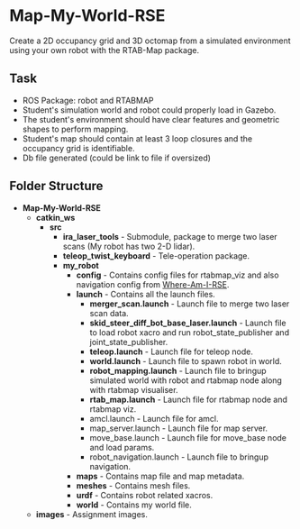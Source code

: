 # Map-My-World-RSE
Create a 2D occupancy grid and 3D octomap from a simulated environment using your own robot with the RTAB-Map package.

## Task
* ROS Package: robot and RTABMAP
* Student's simulation world and robot could properly load in Gazebo.
* The student's environment should have clear features and geometric shapes to perform mapping.
* Student's map should contain at least 3 loop closures and the occupancy grid is identifiable.
* Db file generated (could be link to file if oversized)

## Folder Structure
* **Map-My-World-RSE**
    * **catkin_ws**
        * **src**
            * **ira_laser_tools** - Submodule, package to merge two laser scans (My robot has two 2-D lidar).
            * **teleop_twist_keyboard** - Tele-operation package.
            * **my_robot**
                * **config** - Contains config files for rtabmap_viz and also navigation config from [Where-Am-I-RSE](https://github.com/prasun2712/Where-Am-I-RSE).
                * **launch** - Contains all the launch files.
                    * **merger_scan.launch** - Launch file to merge two laser scan data.
                    * **skid_steer_diff_bot_base_laser.launch** - Launch file to load robot xacro and run robot_state_publisher and joint_state_publisher.
                    * **teleop.launch** - Launch file for teleop node.
                    * **world.launch** - Launch file to spawn robot in world.
                    * **robot_mapping.launch** - Launch file to bringup simulated world with robot and rtabmap node along with rtabmap visualiser.
                    * **rtab_map.launch** - Launch file for rtabmap node and rtabmap viz.
                    * amcl.launch - Launch file for amcl.
                    * map_server.launch - Launch file for map server.
                    * move_base.launch - Launch file for move_base node and load params.
                    * robot_navigation.launch - Launch file to bringup navigation.
                * **maps** - Contains map file and map metadata.
                * **meshes** - Contains mesh files.
                * **urdf** - Contains robot related xacros.
                * **world** - Contains my world file.
    * **images** - Assignment images.